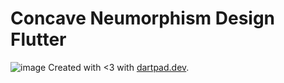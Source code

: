 # Concave Neumorphism Design Flutter
![image](https://user-images.githubusercontent.com/44563274/181748314-7690d011-44ae-47a6-8e45-7094bc245eef.png)
Created with <3 with [dartpad.dev](https://dartpad.dev).
